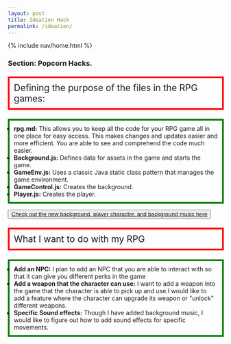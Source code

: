 ```yaml
---
layout: post
title: Ideation Hack
permalink: /ideation/
---
```

{% include nav/home.html %}
### Section: Popcorn Hacks.
<div>
  <p style="border: 4px solid red; font-size: 1.5em; padding: 10px;">Defining the purpose of the files in the RPG games:</p>
</div>
<div>
<ul style="border: 4px solid green; font-size: 1em; padding: 10px;">
  <li><strong>rpg.md:</strong> This allows you to keep all the code for your RPG game all in one place for easy access. This makes changes and updates easier and more efficient. You are able to see and comprehend the code much easier.</li>
  <li><strong>Background.js:</strong> Defines data for assets in the game and starts the game.</li>
  <li><strong>GameEnv.js:</strong> Uses a classic Java static class pattern that manages the game environment.</li>
  <li><strong>GameControl.js:</strong> Creates the background.</li>
  <li><strong>Player.js:</strong> Creates the player.</li>
</ul>
<div>
  <button><a href="https://ariasabzehgar2009.github.io/aria_2009/rpg/">Check out the new background, player character, and background music here</a></button>
</div>
<div>
  <p style="border: 4px solid red; font-size: 1.5em; padding: 10px;">What I want to do with my RPG </p>
</div>
<ul style="border: 4px solid green; font-size: 1em; padding: 10px;">
  <li><strong>Add an NPC:</strong> I plan to add an NPC that you are able to interact with so that it can give you different perks in the game  </li>
<li><strong>Add a weapon that the character can use:</strong> I want to add a weapon into the game that the character is able to pick up and use.I would like to add a feature where the character can upgrade its weapon or "unlock" different weapons.  </li>
<li><strong>Specific Sound effects:</strong> Though I have added background music, I would like to figure out how to add sound effects for specific movements. </li>
</ul>
